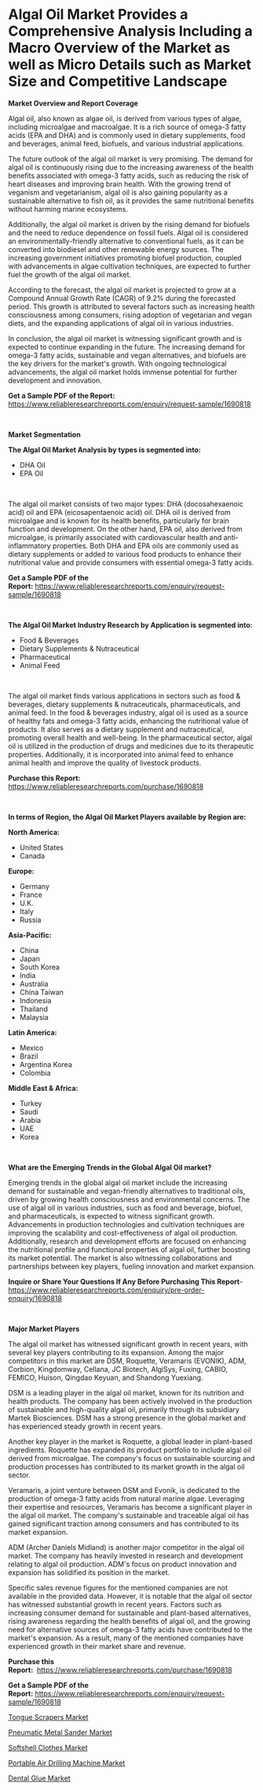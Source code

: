 <p><h1>Algal Oil Market Provides a Comprehensive Analysis Including a Macro Overview of the Market as well as Micro Details such as Market Size and Competitive Landscape</h1></p><p><strong>Market Overview and Report Coverage</strong></p>
<p><p>Algal oil, also known as algae oil, is derived from various types of algae, including microalgae and macroalgae. It is a rich source of omega-3 fatty acids (EPA and DHA) and is commonly used in dietary supplements, food and beverages, animal feed, biofuels, and various industrial applications.</p><p>The future outlook of the algal oil market is very promising. The demand for algal oil is continuously rising due to the increasing awareness of the health benefits associated with omega-3 fatty acids, such as reducing the risk of heart diseases and improving brain health. With the growing trend of veganism and vegetarianism, algal oil is also gaining popularity as a sustainable alternative to fish oil, as it provides the same nutritional benefits without harming marine ecosystems.</p><p>Additionally, the algal oil market is driven by the rising demand for biofuels and the need to reduce dependence on fossil fuels. Algal oil is considered an environmentally-friendly alternative to conventional fuels, as it can be converted into biodiesel and other renewable energy sources. The increasing government initiatives promoting biofuel production, coupled with advancements in algae cultivation techniques, are expected to further fuel the growth of the algal oil market.</p><p>According to the forecast, the algal oil market is projected to grow at a Compound Annual Growth Rate (CAGR) of 9.2% during the forecasted period. This growth is attributed to several factors such as increasing health consciousness among consumers, rising adoption of vegetarian and vegan diets, and the expanding applications of algal oil in various industries.</p><p>In conclusion, the algal oil market is witnessing significant growth and is expected to continue expanding in the future. The increasing demand for omega-3 fatty acids, sustainable and vegan alternatives, and biofuels are the key drivers for the market's growth. With ongoing technological advancements, the algal oil market holds immense potential for further development and innovation.</p></p>
<p><strong>Get a Sample PDF of the Report:</strong> <a href="https://www.reliableresearchreports.com/enquiry/request-sample/1690818">https://www.reliableresearchreports.com/enquiry/request-sample/1690818</a></p>
<p>&nbsp;</p>
<p><strong>Market Segmentation</strong></p>
<p><strong>The Algal Oil Market Analysis by types is segmented into:</strong></p>
<p><ul><li>DHA Oil</li><li>EPA Oil</li></ul></p>
<p>&nbsp;</p>
<p><p>The algal oil market consists of two major types: DHA (docosahexaenoic acid) oil and EPA (eicosapentaenoic acid) oil. DHA oil is derived from microalgae and is known for its health benefits, particularly for brain function and development. On the other hand, EPA oil, also derived from microalgae, is primarily associated with cardiovascular health and anti-inflammatory properties. Both DHA and EPA oils are commonly used as dietary supplements or added to various food products to enhance their nutritional value and provide consumers with essential omega-3 fatty acids.</p></p>
<p><strong>Get a Sample PDF of the Report:</strong>&nbsp;<a href="https://www.reliableresearchreports.com/enquiry/request-sample/1690818">https://www.reliableresearchreports.com/enquiry/request-sample/1690818</a></p>
<p>&nbsp;</p>
<p><strong>The Algal Oil Market Industry Research by Application is segmented into:</strong></p>
<p><ul><li>Food & Beverages</li><li>Dietary Supplements & Nutraceutical</li><li>Pharmaceutical</li><li>Animal Feed</li></ul></p>
<p>&nbsp;</p>
<p><p>The algal oil market finds various applications in sectors such as food & beverages, dietary supplements & nutraceuticals, pharmaceuticals, and animal feed. In the food & beverages industry, algal oil is used as a source of healthy fats and omega-3 fatty acids, enhancing the nutritional value of products. It also serves as a dietary supplement and nutraceutical, promoting overall health and well-being. In the pharmaceutical sector, algal oil is utilized in the production of drugs and medicines due to its therapeutic properties. Additionally, it is incorporated into animal feed to enhance animal health and improve the quality of livestock products.</p></p>
<p><strong>Purchase this Report:</strong>&nbsp; <a href="https://www.reliableresearchreports.com/purchase/1690818">https://www.reliableresearchreports.com/purchase/1690818</a></p>
<p>&nbsp;</p>
<p><strong>In terms of Region, the Algal Oil Market Players available by Region are:</strong></p>
<p>
    <p> <strong> North America: </strong>
        <ul>
            <li>United States</li>
            <li>Canada</li>
        </ul>
        </p> 
    <p> <strong> Europe: </strong>
        <ul>
            <li>Germany</li>
            <li>France</li>
            <li>U.K.</li>
            <li>Italy</li>
            <li>Russia</li>
        </ul>
        </p> 
    <p> <strong> Asia-Pacific: </strong>
        <ul>
            <li>China</li>
            <li>Japan</li>
            <li>South Korea</li>
            <li>India</li>
            <li>Australia</li>
            <li>China Taiwan</li>
            <li>Indonesia</li>
            <li>Thailand</li>
            <li>Malaysia</li>
        </ul>
        </p> 
    <p> <strong> Latin America: </strong>
        <ul>
            <li>Mexico</li>
            <li>Brazil</li>
            <li>Argentina Korea</li>
            <li>Colombia</li>
        </ul>
        </p> 
    <p> <strong> Middle East & Africa: </strong>
        <ul>
            <li>Turkey</li>
            <li>Saudi</li>
            <li>Arabia</li>
            <li>UAE</li>
            <li>Korea</li>
        </ul>
    </p>
    </p>
<p>&nbsp;</p>
<p><strong>What are the Emerging Trends in the Global Algal Oil market?</strong></p>
<p><p>Emerging trends in the global algal oil market include the increasing demand for sustainable and vegan-friendly alternatives to traditional oils, driven by growing health consciousness and environmental concerns. The use of algal oil in various industries, such as food and beverage, biofuel, and pharmaceuticals, is expected to witness significant growth. Advancements in production technologies and cultivation techniques are improving the scalability and cost-effectiveness of algal oil production. Additionally, research and development efforts are focused on enhancing the nutritional profile and functional properties of algal oil, further boosting its market potential. The market is also witnessing collaborations and partnerships between key players, fueling innovation and market expansion.</p></p>
<p><strong>Inquire or Share Your Questions If Any Before Purchasing This Report</strong>- <a href="https://www.reliableresearchreports.com/enquiry/pre-order-enquiry/1690818">https://www.reliableresearchreports.com/enquiry/pre-order-enquiry/1690818</a></p>
<p>&nbsp;</p>
<p><strong>Major Market Players</strong></p>
<p><p>The algal oil market has witnessed significant growth in recent years, with several key players contributing to its expansion. Among the major competitors in this market are DSM, Roquette, Veramaris (EVONIK), ADM, Corbion, Kingdomway, Cellana, JC Biotech, AlgiSys, Fuxing, CABIO, FEMICO, Huison, Qingdao Keyuan, and Shandong Yuexiang.</p><p>DSM is a leading player in the algal oil market, known for its nutrition and health products. The company has been actively involved in the production of sustainable and high-quality algal oil, primarily through its subsidiary Martek Biosciences. DSM has a strong presence in the global market and has experienced steady growth in recent years.</p><p>Another key player in the market is Roquette, a global leader in plant-based ingredients. Roquette has expanded its product portfolio to include algal oil derived from microalgae. The company's focus on sustainable sourcing and production processes has contributed to its market growth in the algal oil sector.</p><p>Veramaris, a joint venture between DSM and Evonik, is dedicated to the production of omega-3 fatty acids from natural marine algae. Leveraging their expertise and resources, Veramaris has become a significant player in the algal oil market. The company's sustainable and traceable algal oil has gained significant traction among consumers and has contributed to its market expansion.</p><p>ADM (Archer Daniels Midland) is another major competitor in the algal oil market. The company has heavily invested in research and development relating to algal oil production. ADM's focus on product innovation and expansion has solidified its position in the market.</p><p>Specific sales revenue figures for the mentioned companies are not available in the provided data. However, it is notable that the algal oil sector has witnessed substantial growth in recent years. Factors such as increasing consumer demand for sustainable and plant-based alternatives, rising awareness regarding the health benefits of algal oil, and the growing need for alternative sources of omega-3 fatty acids have contributed to the market's expansion. As a result, many of the mentioned companies have experienced growth in their market share and revenue.</p></p>
<p><strong>Purchase this Report:</strong>&nbsp;&nbsp;<a href="https://www.reliableresearchreports.com/purchase/1690818">https://www.reliableresearchreports.com/purchase/1690818</a></p>
<p></p>
<p><strong>Get a Sample PDF of the Report:</strong>&nbsp;<a href="https://www.reliableresearchreports.com/enquiry/request-sample/1690818">https://www.reliableresearchreports.com/enquiry/request-sample/1690818</a></p>
<p><p><a href="https://medium.com/@krishna_35021/tongue-scrapers-market-outlook-industry-overview-and-forecast-2023-to-2030-94323cb3bab3">Tongue Scrapers Market</a></p><p><a href="https://www.linkedin.com/pulse/pneumatic-metal-sander-market-challenges-opportunities-growth-9eerf/">Pneumatic Metal Sander Market</a></p><p><a href="https://github.com/Chiragrp23/Market-Research-Report-List-1/blob/main/softshell-clothes-market.md">Softshell Clothes Market</a></p><p><a href="https://www.linkedin.com/pulse/portable-air-drilling-machine-market-size-growth-annif/">Portable Air Drilling Machine Market</a></p><p><a href="https://medium.com/@krish.reportprime/dental-glue-market-size-reveals-the-best-marketing-channels-in-global-industry-d472cbe25ced">Dental Glue Market</a></p></p>